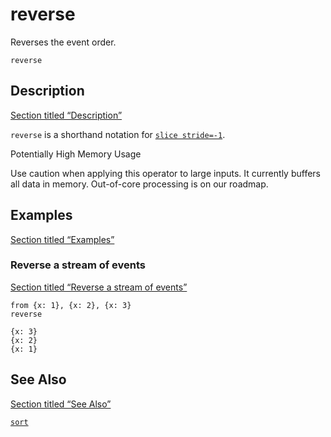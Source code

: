# reverse

Reverses the event order.

```tql
reverse
```

## Description

[Section titled “Description”](#description)

`reverse` is a shorthand notation for [`slice stride=-1`](/reference/operators/slice).

Potentially High Memory Usage

Use caution when applying this operator to large inputs. It currently buffers all data in memory. Out-of-core processing is on our roadmap.

## Examples

[Section titled “Examples”](#examples)

### Reverse a stream of events

[Section titled “Reverse a stream of events”](#reverse-a-stream-of-events)

```tql
from {x: 1}, {x: 2}, {x: 3}
reverse
```

```tql
{x: 3}
{x: 2}
{x: 1}
```

## See Also

[Section titled “See Also”](#see-also)

[`sort`](/reference/operators/sort)